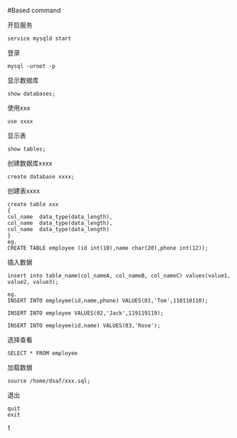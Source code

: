 #Based command

开启服务

	service mysqld start		

登录

	mysql -uroot -p				

显示数据库

	show databases;			

使用xxx

	use xxxx				

显示表

	show tables;        		

创建数据库xxxx

	create database xxxx;		


创建表xxxx

    create table xxx			
    {
    col_name  data_type(data_length),
    col_name  data_type(data_length),
    col_name  data_type(data_length)
    }
    eg.
    CREATE TABLE employee (id int(10),name char(20),phone int(12));


插入数据

    insert into table_name(col_nameA, col_nameB, col_nameC) values(value1, value2, value3);

    eg.
    INSERT INTO employee(id,name,phone) VALUES(01,'Tom',110110110);
    
    INSERT INTO employee VALUES(02,'Jack',119119119);
    
    INSERT INTO employee(id,name) VALUES(03,'Rose');


选择查看


	SELECT * FROM employee



加载数据

	source /home/dsaf/xxx.sql;

退出 

	quit 	
	exit					



1
#